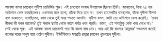 আলফা বাংলা চ্যানেলে সুদীপা চ্যাটার্জির শুরু। এই চ্যানেলে সংবাদ উপস্থাপক ছিলেন তিনি। জানালেন, টানা ২৫ বার অডিশনে ফেল করেছিলেন। একসময় মনে হলো, তাঁকে দিয়ে হবে না। তখন চ্যানেলটির ব্যবস্থাপক, যাঁকে সুদীপা নীলদা বলে ডাকতেন, বলেছিলেন, কাল থেকে তুই খবর পড়তে আসবি। সুদীপা বলল, আমি তো অডিশনে ফেল করেছি। ‘তখন নীলদা কী বলল জানেন? তুই সকাল ছয়টা থেকে নয়টা পর্যন্ত খবর পড়বি। কারণ, এই সময়টুকু কেউ খবর দেখে না।’ সেই থেকে শুরু। এই আলফা বাংলা চ্যানেলই পরে জি বাংলা নাম নেয়। আর এই জি বাংলার ‘রান্নাঘর’ সঞ্চালনা করেই বাংলার ঘরের মানুষ হয়ে ওঠেন সুদীপা। ইউটিউবেও সম্প্রতি রান্নার চ্যানেল খুলেছেন সুদীপা।
